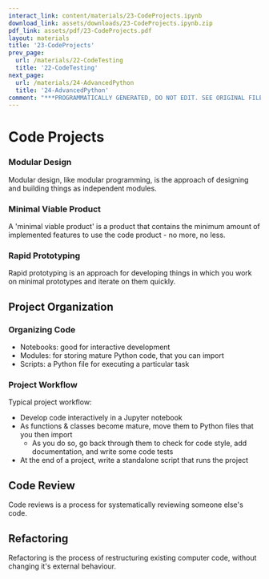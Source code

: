 ```yaml
---
interact_link: content/materials/23-CodeProjects.ipynb
download_link: assets/downloads/23-CodeProjects.ipynb.zip
pdf_link: assets/pdf/23-CodeProjects.pdf
layout: materials
title: '23-CodeProjects'
prev_page:
  url: /materials/22-CodeTesting
  title: '22-CodeTesting'
next_page:
  url: /materials/24-AdvancedPython
  title: '24-AdvancedPython'
comment: "***PROGRAMMATICALLY GENERATED, DO NOT EDIT. SEE ORIGINAL FILES IN /content***"
---
```


# Code Projects

### Modular Design

<div class="alert alert-success">
Modular design, like modular programming, is the approach of designing and building things as independent modules. 
</div>

### Minimal Viable Product

<div class="alert alert-success">
A 'minimal viable product' is a product that contains the minimum amount of implemented features to use the code product - no more, no less.</div>

### Rapid Prototyping

<div class="alert alert-success">
Rapid prototyping is an approach for developing things in which you work on minimal prototypes and iterate on them quickly. 
</div>

## Project Organization

### Organizing Code

- Notebooks: good for interactive development
- Modules: for storing mature Python code, that you can import
- Scripts: a Python file for executing a particular task

### Project Workflow

Typical project workflow:

- Develop code interactively in a Jupyter notebook
- As functions & classes become mature, move them to Python files that you then import
    - As you do so, go back through them to check for code style, add documentation, and write some code tests
- At the end of a project, write a standalone script that runs the project

## Code Review

<div class="alert alert-success">
Code reviews is a process for systematically reviewing someone else's code. 
</div>

## Refactoring

<div class="alert alert-success">
Refactoring is the process of restructuring existing computer code, without changing it's external behaviour. 
</div>
